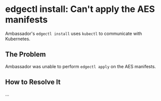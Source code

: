 # edgectl install: Can't apply the AES manifests
 
Ambassador's `edgectl install` uses `kubectl` to communicate with Kubernetes.  

## The Problem

Ambassador was unable to perform `edgectl apply` on the AES manifests.

## How to Resolve It

...
